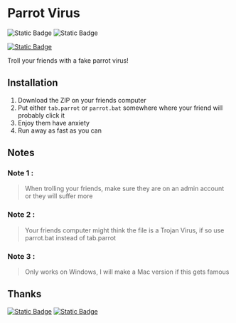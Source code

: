 # Parrot Virus
![Static Badge](https://img.shields.io/badge/Troll-Your%20Friends-blue)
![Static Badge](https://img.shields.io/badge/Troll-Your%20Coworkers-purple)

[![Static Badge](https://img.shields.io/badge/Made%20Possible%20by-parrot.live-blue)](https://github.com/hugomd/parrot.live)

Troll your friends with a fake parrot virus!

## Installation
1. Download the ZIP on your friends computer
2. Put either `tab.parrot` or `parrot.bat` somewhere where your friend will probably click it
3. Enjoy them have anxiety
4. Run away as fast as you can

## Notes
### Note 1 : 
> When trolling your friends,
> make sure they are on an admin account
> or they will suffer more

### Note 2 : 
> Your friends computer might think the file is a Trojan Virus, 
> if so use parrot.bat instead of tab.parrot

### Note 3 : 
> Only works on Windows, I will make a Mac version if this gets famous

## Thanks
[![Static Badge](https://img.shields.io/badge/Thanks%20to%20Hugomd%20for-stale?style=for-the-badge)](https://github.com/hugomd)
 [![Static Badge](https://img.shields.io/badge/hugomd%2Fparrot.live-gray?style=for-the-badge)
](https://github.com/hugomd/parrot.live)
